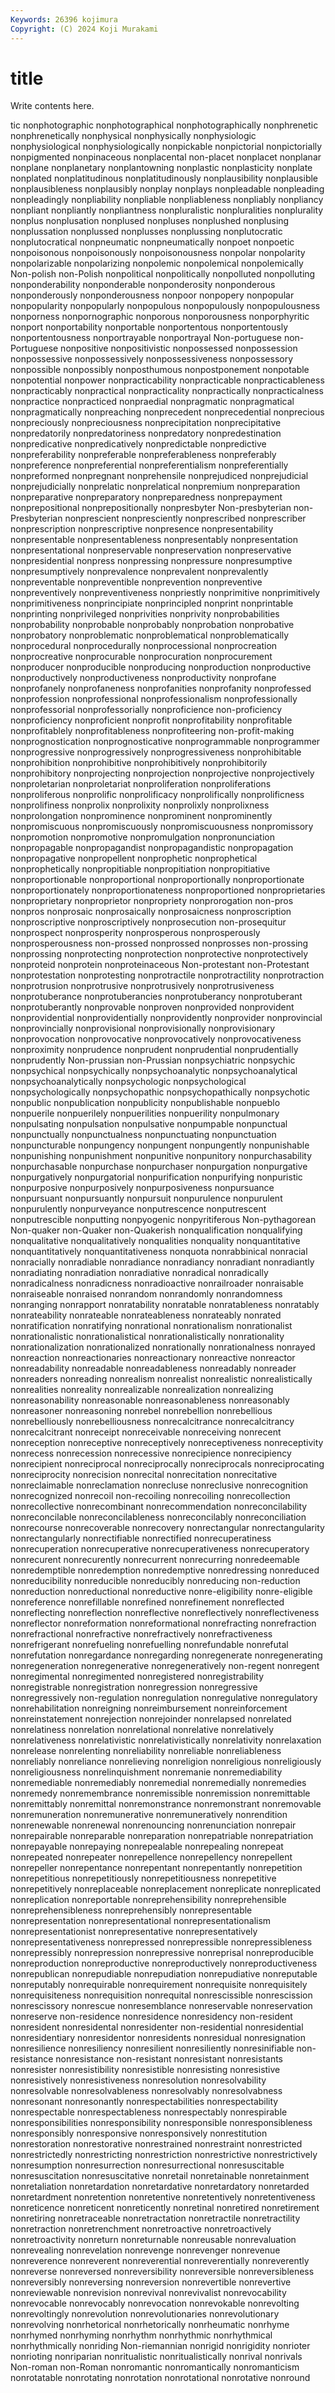 ```yaml
---
Keywords: 26396 kojimura
Copyright: (C) 2024 Koji Murakami
---
```


# title

Write contents here.



tic nonphotographic nonphotographical nonphotographically nonphrenetic nonphrenetically nonphysical nonphysically nonphysiologic nonphysiological
nonphysiologically nonpickable nonpictorial nonpictorially nonpigmented nonpinaceous nonplacental non-placet nonplacet nonplanar
nonplane nonplanetary nonplantowning nonplastic nonplasticity nonplate nonplated nonplatitudinous nonplatitudinously nonplausibility
nonplausible nonplausibleness nonplausibly nonplay nonplays nonpleadable nonpleading nonpleadingly nonpliability nonpliable
nonpliableness nonpliably nonpliancy nonpliant nonpliantly nonpliantness nonpluralistic nonpluralities nonplurality nonplus
nonplusation nonplused nonpluses nonplushed nonplusing nonplussation nonplussed nonplusses nonplussing nonplutocratic
nonplutocratical nonpneumatic nonpneumatically nonpoet nonpoetic nonpoisonous nonpoisonously nonpoisonousness nonpolar nonpolarity
nonpolarizable nonpolarizing nonpolemic nonpolemical nonpolemically Non-polish non-Polish nonpolitical nonpolitically nonpolluted
nonpolluting nonponderability nonponderable nonponderosity nonponderous nonponderously nonponderousness nonpoor nonpopery nonpopular
nonpopularity nonpopularly nonpopulous nonpopulously nonpopulousness nonporness nonpornographic nonporous nonporousness nonporphyritic
nonport nonportability nonportable nonportentous nonportentously nonportentousness nonportrayable nonportrayal Non-portuguese non-Portuguese
nonpositive nonpositivistic nonpossessed nonpossession nonpossessive nonpossessively nonpossessiveness nonpossessory nonpossible nonpossibly
nonposthumous nonpostponement nonpotable nonpotential nonpower nonpracticability nonpracticable nonpracticableness nonpracticably nonpractical
nonpracticality nonpractically nonpracticalness nonpractice nonpracticed nonpraedial nonpragmatic nonpragmatical nonpragmatically nonpreaching
nonprecedent nonprecedential nonprecious nonpreciously nonpreciousness nonprecipitation nonprecipitative nonpredatorily nonpredatoriness nonpredatory
nonpredestination nonpredicative nonpredicatively nonpredictable nonpredictive nonpreferability nonpreferable nonpreferableness nonpreferably nonpreference
nonpreferential nonpreferentialism nonpreferentially nonpreformed nonpregnant nonprehensile nonprejudiced nonprejudicial nonprejudicially nonprelatic
nonprelatical nonpremium nonpreparation nonpreparative nonpreparatory nonpreparedness nonprepayment nonprepositional nonprepositionally nonpresbyter
Non-presbyterian non-Presbyterian nonprescient nonpresciently nonprescribed nonprescriber nonprescription nonprescriptive nonpresence nonpresentability
nonpresentable nonpresentableness nonpresentably nonpresentation nonpresentational nonpreservable nonpreservation nonpreservative nonpresidential nonpress
nonpressing nonpressure nonpresumptive nonpresumptively nonprevalence nonprevalent nonprevalently nonpreventable nonpreventible nonprevention
nonpreventive nonpreventively nonpreventiveness nonpriestly nonprimitive nonprimitively nonprimitiveness nonprincipiate nonprincipled nonprint
nonprintable nonprinting nonprivileged nonprivities nonprivity nonprobabilities nonprobability nonprobable nonprobably nonprobation
nonprobative nonprobatory nonproblematic nonproblematical nonproblematically nonprocedural nonprocedurally nonprocessional nonprocreation nonprocreative
nonprocurable nonprocuration nonprocurement nonproducer nonproducible nonproducing nonproduction nonproductive nonproductively nonproductiveness
nonproductivity nonprofane nonprofanely nonprofaneness nonprofanities nonprofanity nonprofessed nonprofession nonprofessional nonprofessionalism
nonprofessionally nonprofessorial nonprofessorially nonproficience non-proficiency nonproficiency nonproficient nonprofit nonprofitability nonprofitable
nonprofitablely nonprofitableness nonprofiteering non-profit-making nonprognostication nonprognosticative nonprogrammable nonprogrammer nonprogressive nonprogressively
nonprogressiveness nonprohibitable nonprohibition nonprohibitive nonprohibitively nonprohibitorily nonprohibitory nonprojecting nonprojection nonprojective
nonprojectively nonproletarian nonproletariat nonproliferation nonproliferations nonproliferous nonprolific nonprolificacy nonprolifically nonprolificness
nonprolifiness nonprolix nonprolixity nonprolixly nonprolixness nonprolongation nonprominence nonprominent nonprominently nonpromiscuous
nonpromiscuously nonpromiscuousness nonpromissory nonpromotion nonpromotive nonpromulgation nonpronunciation nonpropagable nonpropagandist nonpropagandistic
nonpropagation nonpropagative nonpropellent nonprophetic nonprophetical nonprophetically nonpropitiable nonpropitiation nonpropitiative nonproportionable
nonproportional nonproportionally nonproportionate nonproportionately nonproportionateness nonproportioned nonproprietaries nonproprietary nonproprietor nonpropriety
nonprorogation non-pros nonpros nonprosaic nonprosaically nonprosaicness nonproscription nonproscriptive nonproscriptively nonprosecution
non-prosequitur nonprospect nonprosperity nonprosperous nonprosperously nonprosperousness non-prossed nonprossed nonprosses non-prossing
nonprossing nonprotecting nonprotection nonprotective nonprotectively nonproteid nonprotein nonproteinaceous Non-protestant non-Protestant
nonprotestation nonprotesting nonprotractile nonprotractility nonprotraction nonprotrusion nonprotrusive nonprotrusively nonprotrusiveness nonprotuberance
nonprotuberancies nonprotuberancy nonprotuberant nonprotuberantly nonprovable nonproven nonprovided nonprovident nonprovidential nonprovidentially
nonprovidently nonprovider nonprovincial nonprovincially nonprovisional nonprovisionally nonprovisionary nonprovocation nonprovocative nonprovocatively
nonprovocativeness nonproximity nonprudence nonprudent nonprudential nonprudentially nonprudently Non-prussian non-Prussian nonpsychiatric
nonpsychic nonpsychical nonpsychically nonpsychoanalytic nonpsychoanalytical nonpsychoanalytically nonpsychologic nonpsychological nonpsychologically nonpsychopathic
nonpsychopathically nonpsychotic nonpublic nonpublication nonpublicity nonpublishable nonpueblo nonpuerile nonpuerilely nonpuerilities
nonpuerility nonpulmonary nonpulsating nonpulsation nonpulsative nonpumpable nonpunctual nonpunctually nonpunctualness nonpunctuating
nonpunctuation nonpuncturable nonpungency nonpungent nonpungently nonpunishable nonpunishing nonpunishment nonpunitive nonpunitory
nonpurchasability nonpurchasable nonpurchase nonpurchaser nonpurgation nonpurgative nonpurgatively nonpurgatorial nonpurification nonpurifying
nonpuristic nonpurposive nonpurposively nonpurposiveness nonpursuance nonpursuant nonpursuantly nonpursuit nonpurulence nonpurulent
nonpurulently nonpurveyance nonputrescence nonputrescent nonputrescible nonputting nonpyogenic nonpyritiferous Non-pythagorean Non-quaker
non-Quaker non-Quakerish nonqualification nonqualifying nonqualitative nonqualitatively nonqualities nonquality nonquantitative nonquantitatively
nonquantitativeness nonquota nonrabbinical nonracial nonracially nonradiable nonradiance nonradiancy nonradiant nonradiantly
nonradiating nonradiation nonradiative nonradical nonradically nonradicalness nonradicness nonradioactive nonrailroader nonraisable
nonraiseable nonraised nonrandom nonrandomly nonrandomness nonranging nonrapport nonratability nonratable nonratableness
nonratably nonrateability nonrateable nonrateableness nonrateably nonrated nonratification nonratifying nonrational nonrationalism
nonrationalist nonrationalistic nonrationalistical nonrationalistically nonrationality nonrationalization nonrationalized nonrationally nonrationalness nonrayed
nonreaction nonreactionaries nonreactionary nonreactive nonreactor nonreadability nonreadable nonreadableness nonreadably nonreader
nonreaders nonreading nonrealism nonrealist nonrealistic nonrealistically nonrealities nonreality nonrealizable nonrealization
nonrealizing nonreasonability nonreasonable nonreasonableness nonreasonably nonreasoner nonreasoning nonrebel nonrebellion nonrebellious
nonrebelliously nonrebelliousness nonrecalcitrance nonrecalcitrancy nonrecalcitrant nonreceipt nonreceivable nonreceiving nonrecent nonreception
nonreceptive nonreceptively nonreceptiveness nonreceptivity nonrecess nonrecession nonrecessive nonrecipience nonrecipiency nonrecipient
nonreciprocal nonreciprocally nonreciprocals nonreciprocating nonreciprocity nonrecision nonrecital nonrecitation nonrecitative nonreclaimable
nonreclamation nonrecluse nonreclusive nonrecognition nonrecognized nonrecoil non-recoiling nonrecoiling nonrecollection nonrecollective
nonrecombinant nonrecommendation nonreconcilability nonreconcilable nonreconcilableness nonreconcilably nonreconciliation nonrecourse nonrecoverable nonrecovery
nonrectangular nonrectangularity nonrectangularly nonrectifiable nonrectified nonrecuperatiness nonrecuperation nonrecuperative nonrecuperativeness nonrecuperatory
nonrecurent nonrecurently nonrecurrent nonrecurring nonredeemable nonredemptible nonredemption nonredemptive nonredressing nonreduced
nonreducibility nonreducible nonreducibly nonreducing non-reduction nonreduction nonreductional nonreductive nonre-eligibility nonre-eligible
nonreference nonrefillable nonrefined nonrefinement nonreflected nonreflecting nonreflection nonreflective nonreflectively nonreflectiveness
nonreflector nonreformation nonreformational nonrefracting nonrefraction nonrefractional nonrefractive nonrefractively nonrefractiveness nonrefrigerant
nonrefueling nonrefuelling nonrefundable nonrefutal nonrefutation nonregardance nonregarding nonregenerate nonregenerating nonregeneration
nonregenerative nonregeneratively non-regent nonregent nonregimental nonregimented nonregistered nonregistrability nonregistrable nonregistration
nonregression nonregressive nonregressively non-regulation nonregulation nonregulative nonregulatory nonrehabilitation nonreigning nonreimbursement
nonreinforcement nonreinstatement nonrejection nonrejoinder nonrelapsed nonrelated nonrelatiness nonrelation nonrelational nonrelative
nonrelatively nonrelativeness nonrelativistic nonrelativistically nonrelativity nonrelaxation nonrelease nonrelenting nonreliability nonreliable
nonreliableness nonreliably nonreliance nonrelieving nonreligion nonreligious nonreligiously nonreligiousness nonrelinquishment nonremanie
nonremediability nonremediable nonremediably nonremedial nonremedially nonremedies nonremedy nonremembrance nonremissible nonremission
nonremittable nonremittably nonremittal nonremonstrance nonremonstrant nonremovable nonremuneration nonremunerative nonremuneratively nonrendition
nonrenewable nonrenewal nonrenouncing nonrenunciation nonrepair nonrepairable nonreparable nonreparation nonrepatriable nonrepatriation
nonrepayable nonrepaying nonrepealable nonrepealing nonrepeat nonrepeated nonrepeater nonrepellence nonrepellency nonrepellent
nonrepeller nonrepentance nonrepentant nonrepentantly nonrepetition nonrepetitious nonrepetitiously nonrepetitiousness nonrepetitive nonrepetitively
nonreplaceable nonreplacement nonreplicate nonreplicated nonreplication nonreportable nonreprehensibility nonreprehensible nonreprehensibleness nonreprehensibly
nonrepresentable nonrepresentation nonrepresentational nonrepresentationalism nonrepresentationist nonrepresentative nonrepresentatively nonrepresentativeness nonrepressed nonrepressible
nonrepressibleness nonrepressibly nonrepression nonrepressive nonreprisal nonreproducible nonreproduction nonreproductive nonreproductively nonreproductiveness
nonrepublican nonrepudiable nonrepudiation nonrepudiative nonreputable nonreputably nonrequirable nonrequirement nonrequisite nonrequisitely
nonrequisiteness nonrequisition nonrequital nonrescissible nonrescission nonrescissory nonrescue nonresemblance nonreservable nonreservation
nonreserve non-residence nonresidence nonresidency non-resident nonresident nonresidental nonresidenter non-residential nonresidential
nonresidentiary nonresidentor nonresidents nonresidual nonresignation nonresilience nonresiliency nonresilient nonresiliently nonresinifiable
non-resistance nonresistance non-resistant nonresistant nonresistants nonresister nonresistibility nonresistible nonresisting nonresistive
nonresistively nonresistiveness nonresolution nonresolvability nonresolvable nonresolvableness nonresolvably nonresolvabness nonresonant nonresonantly
nonrespectabilities nonrespectability nonrespectable nonrespectableness nonrespectably nonrespirable nonresponsibilities nonresponsibility nonresponsible nonresponsibleness
nonresponsibly nonresponsive nonresponsively nonrestitution nonrestoration nonrestorative nonrestrained nonrestraint nonrestricted nonrestrictedly
nonrestricting nonrestriction nonrestrictive nonrestrictively nonresumption nonresurrection nonresurrectional nonresuscitable nonresuscitation nonresuscitative
nonretail nonretainable nonretainment nonretaliation nonretardation nonretardative nonretardatory nonretarded nonretardment nonretention
nonretentive nonretentively nonretentiveness nonreticence nonreticent nonreticently nonretinal nonretired nonretirement nonretiring
nonretraceable nonretractation nonretractile nonretractility nonretraction nonretrenchment nonretroactive nonretroactively nonretroactivity nonreturn
nonreturnable nonreusable nonrevaluation nonrevealing nonrevelation nonrevenge nonrevenger nonrevenue nonreverence nonreverent
nonreverential nonreverentially nonreverently nonreverse nonreversed nonreversibility nonreversible nonreversibleness nonreversibly nonreversing
nonreversion nonrevertible nonrevertive nonreviewable nonrevision nonrevival nonrevivalist nonrevocability nonrevocable nonrevocably
nonrevocation nonrevokable nonrevolting nonrevoltingly nonrevolution nonrevolutionaries nonrevolutionary nonrevolving nonrhetorical nonrhetorically
nonrheumatic nonrhyme nonrhymed nonrhyming nonrhythm nonrhythmic nonrhythmical nonrhythmically nonriding Non-riemannian
nonrigid nonrigidity nonrioter nonrioting nonriparian nonritualistic nonritualistically nonrival nonrivals Non-roman
non-Roman nonromantic nonromantically nonromanticism nonrotatable nonrotating nonrotation nonrotational nonrotative nonround
